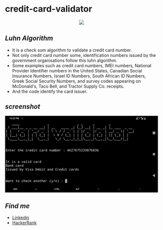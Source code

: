 # credit-card-validator

<p align="center">
  <img src="https://img.shields.io/badge/license-MIT-blue.svg">
</p>


## ***Luhn Algorithm***

* It is a check sum algorithm to validate a credit card 
number.
* Not only credit card number some, identification numbers 
issued by the government organisations follow this luhn 
algorithm. 
* Some examples such as credit card numbers, IMEI numbers, 
National Provider Identifier numbers in the United States, 
Canadian Social Insurance Numbers, Israel ID Numbers, 
South African ID Numbers, Greek Social Security Numbers, 
and survey codes appearing on McDonald's, Taco Bell, and 
Tractor Supply Co. receipts. 
* And the code identify the card issuer.

## ***screenshot***
![](https://github.com/gowtham758550/Luhn-Checksum/blob/master/Screenshot/Screenshot_20200620-223249.png)
## ***Find me***
* [Linkedin](https://www.linkedin.com/in/gowtham-s-516433182) 
* [HackerRank](https://www.hackerrank.com/gowtham758550)



 
    
